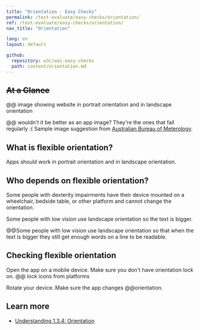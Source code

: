 ```yaml
---
title: "Orientation - Easy Checks"
permalink: /test-evaluate/easy-checks/orientation/
ref: /test-evaluate/easy-checks/orientation/
nav_title: "Orientation"

lang: en
layout: default

github:
  repository: w3c/wai-easy-checks
  path: content/orientation.md
---
```


## ~~At a Glance~~

@@ image showing website in portrait orientation and in landscape orientation

@@ wouldn't it be better as an app image? They're the ones that fail regularly :( Sample image suggestion from [Australian Bureau of Meterology](https://www.dropbox.com/scl/fo/p7ijwsrp91shvfm4nlsvp/h?rlkey=4zr3iew3hrytu8vq31z95c3a7&dl=0).

## What is flexible orientation?

Apps should work in portrait orientation and in landscape orientation.

## Who depends on flexible orientation?

Some people with dexterity impairments have their device mounted on a wheelchair, bedside table, or other platform and cannot change the orientation.

Some people with low vision use landscape orientation so the text is bigger.

@@Some people with low vision use landscape orientation so that when the text is bigger they still get enough words on a line to be readable.

## Checking flexible orientation

Open the app on a mobile device. Make sure you don't have orientation lock on. @@ lock icons from platforms

Rotate your device. Make sure the app changes @@orientation.

## Learn more

* [Understanding 1.3.4: Orientation](https://www.w3.org/WAI/WCAG22/Understanding/orientation.html)